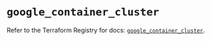 # `google_container_cluster`

Refer to the Terraform Registry for docs: [`google_container_cluster`](https://registry.terraform.io/providers/hashicorp/google-beta/6.32.0/docs/resources/google_container_cluster).
